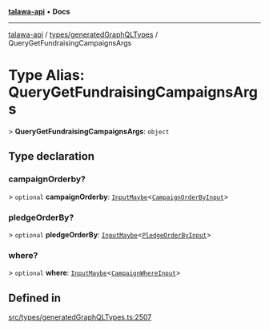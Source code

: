 [**talawa-api**](../../../README.md) • **Docs**

***

[talawa-api](../../../modules.md) / [types/generatedGraphQLTypes](../README.md) / QueryGetFundraisingCampaignsArgs

# Type Alias: QueryGetFundraisingCampaignsArgs

\> **QueryGetFundraisingCampaignsArgs**: `object`

## Type declaration

### campaignOrderby?

\> `optional` **campaignOrderby**: [`InputMaybe`](InputMaybe.md)\<[`CampaignOrderByInput`](CampaignOrderByInput.md)\>

### pledgeOrderBy?

\> `optional` **pledgeOrderBy**: [`InputMaybe`](InputMaybe.md)\<[`PledgeOrderByInput`](PledgeOrderByInput.md)\>

### where?

\> `optional` **where**: [`InputMaybe`](InputMaybe.md)\<[`CampaignWhereInput`](CampaignWhereInput.md)\>

## Defined in

[src/types/generatedGraphQLTypes.ts:2507](https://github.com/PalisadoesFoundation/talawa-api/blob/a87b45a1c490c996c3a8a52e117ecbaa4742ef49/src/types/generatedGraphQLTypes.ts#L2507)
